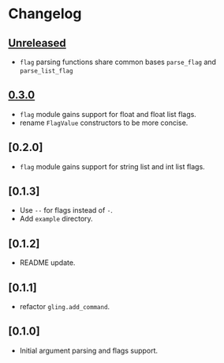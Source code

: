 # Changelog

## [Unreleased]

- `flag` parsing functions share common bases `parse_flag` and `parse_list_flag`

## [0.3.0]

- `flag` module gains support for float and float list flags.
- rename `FlagValue` constructors to be more concise.

## [0.2.0]

- `flag` module gains support for string list and int list flags.

## [0.1.3]

- Use `--` for flags instead of `-`.
- Add `example` directory.

## [0.1.2]

- README update.

## [0.1.1]

- refactor `gling.add_command`.

## [0.1.0]

- Initial argument parsing and flags support.

[Unreleased]: https://github.com/TanklesXL/glint/compare/v0.3.0...HEAD
[0.3.0]: https://github.com/TanklesXL/glint/compare/v0.2.0...v0.3.0
